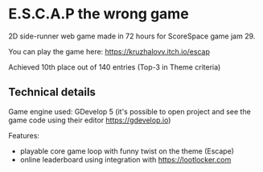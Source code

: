 # E.S.C.A.P the wrong game
2D side-runner web game made in 72 hours for ScoreSpace game jam 29.

You can play the game here: https://kruzhalovv.itch.io/escap

Achieved 10th place out of 140 entries (Top-3 in Theme criteria)

## Technical details
Game engine used: GDevelop 5 (it's possible to open project and see the game code using their editor https://gdevelop.io)

Features: 
- playable core game loop with funny twist on the theme (Escape)
- online leaderboard using integration with https://lootlocker.com
